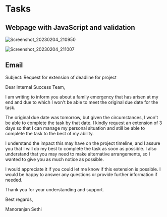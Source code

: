 # Tasks

## Webpage with JavaScript and validation

![Screenshot_20230204_210950](https://user-images.githubusercontent.com/84295391/216776393-ab042eee-19bf-4ae7-b1ef-ba9d0d2256c7.png)

![Screenshot_20230204_211007](https://user-images.githubusercontent.com/84295391/216776404-6e64dc6b-ba97-4f95-be58-189d9645bc71.png)


## Email

Subject: Request for extension of deadline for project

Dear Internal Success Team,

I am writing to inform you about a family emergency that has arisen at my end and due to which I won't be able to meet the original due date for the task.

The original due date was tomorrow, but given the circumstances, I won't be able to complete the task by that date. I kindly request an extension of 3 days so that I can manage my personal situation and still be able to complete the task to the best of my ability.

I understand the impact this may have on the project timeline, and I assure you that I will do my best to complete the task as soon as possible. I also understand that you may need to make alternative arrangements, so I wanted to give you as much notice as possible.

I would appreciate it if you could let me know if this extension is possible. I would be happy to answer any questions or provide further information if needed.

Thank you for your understanding and support.

Best regards,

Manoranjan Sethi
